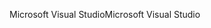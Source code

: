 <span data-ttu-id="02cc5-101">Microsoft Visual Studio</span><span class="sxs-lookup"><span data-stu-id="02cc5-101">Microsoft Visual Studio</span></span>